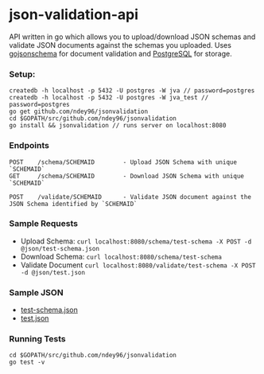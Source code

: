 # json-validation-api

API written in go which allows you to upload/download JSON schemas and validate JSON documents against the schemas you uploaded.
Uses [gojsonschema](https://github.com/xeipuuv/gojsonschema) for document validation and [PostgreSQL](https://www.postgresql.org) for storage.

### Setup:

```
createdb -h localhost -p 5432 -U postgres -W jva // password=postgres
createdb -h localhost -p 5432 -U postgres -W jva_test // password=postgres
go get github.com/ndey96/jsonvalidation
cd $GOPATH/src/github.com/ndey96/jsonvalidation
go install && jsonvalidation // runs server on localhost:8080
```

### Endpoints

```
POST    /schema/SCHEMAID        - Upload JSON Schema with unique `SCHEMAID`
GET     /schema/SCHEMAID        - Download JSON Schema with unique `SCHEMAID`

POST    /validate/SCHEMAID      - Validate JSON document against the JSON Schema identified by `SCHEMAID`
```

### Sample Requests

- Upload Schema: `curl localhost:8080/schema/test-schema -X POST -d @json/test-schema.json`
- Download Schema: `curl localhost:8080/schema/test-schema`
- Validate Document `curl localhost:8080/validate/test-schema -X POST -d @json/test.json`

### Sample JSON
- [test-schema.json](https://github.com/ndey96/jsonvalidation/blob/master/json/test-schema.json)
- [test.json](https://github.com/ndey96/jsonvalidation/blob/master/json/test.json)

### Running Tests
```
cd $GOPATH/src/github.com/ndey96/jsonvalidation
go test -v
```
